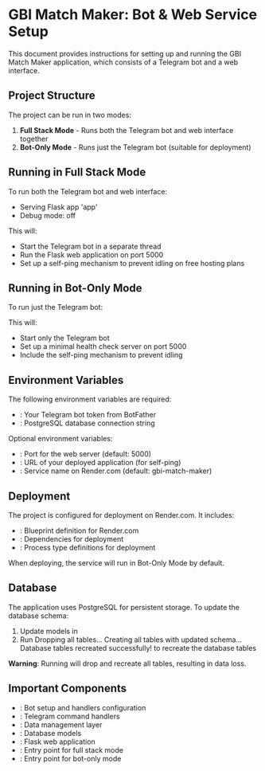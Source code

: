 # GBI Match Maker: Bot & Web Service Setup

This document provides instructions for setting up and running the GBI Match Maker application, which consists of a Telegram bot and a web interface.

## Project Structure

The project can be run in two modes:

1. **Full Stack Mode** - Runs both the Telegram bot and web interface together
2. **Bot-Only Mode** - Runs just the Telegram bot (suitable for deployment)

## Running in Full Stack Mode

To run both the Telegram bot and web interface:

 * Serving Flask app 'app'
 * Debug mode: off

This will:
- Start the Telegram bot in a separate thread
- Run the Flask web application on port 5000
- Set up a self-ping mechanism to prevent idling on free hosting plans

## Running in Bot-Only Mode

To run just the Telegram bot:



This will:
- Start only the Telegram bot
- Set up a minimal health check server on port 5000
- Include the self-ping mechanism to prevent idling

## Environment Variables

The following environment variables are required:

- : Your Telegram bot token from BotFather
- : PostgreSQL database connection string

Optional environment variables:

- : Port for the web server (default: 5000)
- : URL of your deployed application (for self-ping)
- : Service name on Render.com (default: gbi-match-maker)

## Deployment

The project is configured for deployment on Render.com. It includes:

- : Blueprint definition for Render.com
- : Dependencies for deployment
- : Process type definitions for deployment

When deploying, the service will run in Bot-Only Mode by default.

## Database

The application uses PostgreSQL for persistent storage. To update the database schema:

1. Update models in 
2. Run Dropping all tables...
Creating all tables with updated schema...
Database tables recreated successfully! to recreate the database tables

**Warning**: Running  will drop and recreate all tables, resulting in data loss.

## Important Components

- : Bot setup and handlers configuration
- : Telegram command handlers
- : Data management layer
- : Database models
- : Flask web application
- : Entry point for full stack mode
- : Entry point for bot-only mode
